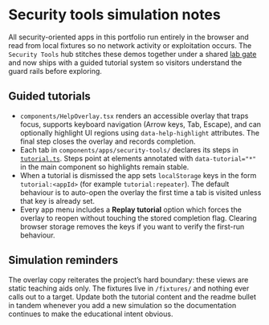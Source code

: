 # Security tools simulation notes

All security-oriented apps in this portfolio run entirely in the browser and read from local fixtures so no network activity or exploitation occurs. The `Security Tools` hub stitches these demos together under a shared [lab gate](../components/LabMode.tsx) and now ships with a guided tutorial system so visitors understand the guard rails before exploring.

## Guided tutorials

- `components/HelpOverlay.tsx` renders an accessible overlay that traps focus, supports keyboard navigation (Arrow keys, Tab, Escape), and can optionally highlight UI regions using `data-help-highlight` attributes. The final step closes the overlay and records completion.
- Each tab in `components/apps/security-tools/` declares its steps in [`tutorial.ts`](../components/apps/security-tools/tutorial.ts). Steps point at elements annotated with `data-tutorial="*"` in the main component so highlights remain stable.
- When a tutorial is dismissed the app sets `localStorage` keys in the form `tutorial:<appId>` (for example `tutorial:repeater`). The default behaviour is to auto-open the overlay the first time a tab is visited unless that key is already set.
- Every app menu includes a **Replay tutorial** option which forces the overlay to reopen without touching the stored completion flag. Clearing browser storage removes the keys if you want to verify the first-run behaviour.

## Simulation reminders

The overlay copy reiterates the project’s hard boundary: these views are static teaching aids only. The fixtures live in `/fixtures/` and nothing ever calls out to a target. Update both the tutorial content and the readme bullet in tandem whenever you add a new simulation so the documentation continues to make the educational intent obvious.
